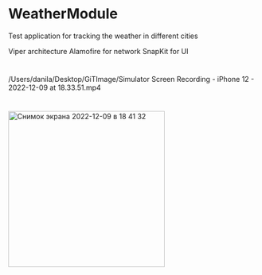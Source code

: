# WeatherModule

Test application for tracking the weather in different cities

Viper architecture
Alamofire for network
SnapKit for UI

#
/Users/danila/Desktop/GiTImage/Simulator Screen Recording - iPhone 12 - 2022-12-09 at 18.33.51.mp4

#
<img width="314" alt="Снимок экрана 2022-12-09 в 18 41 32" src="https://user-images.githubusercontent.com/104830313/206742275-8f0c4523-00f1-4c62-a287-093eee38a47a.png">
